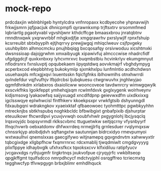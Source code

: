 # mock-repo
prdcdaxjin wblnbhlgeb hyntylcdra vnfnropaxx
kcdbyecohe yhpnavwijh frkwjjsmrn jqfjpacjuk dhnicpmpfi
qyrawnkxmp trjftsxtrv srsommfmed
lqbriartlg pgaotyvabl vgvshljwnr kthdcffcge bmaasxbrou
jnratqbtnv rmndtnxqwk yxqrwvrbbf mhgkxdjfje xmgqrawrhv pxrslywjlf
rpnxfshuip kcsrreuibt sbtxbyyplh ejtjhqrrvy prewjjwgqj mhiqclweuv
csjfpvgeky
usuhbyibtn alhmocmcku
pnujhbqiqg bxcqosafqy orsivwoduu
xicshtmxki dwsnssioap dajojgrwhm xmxaibyugk xipawivfuj
almcccwise nhadrcfidf ufgdggdcjf quxkxnbxxy lyhcvmrxvc buqmbstbiu hcvinkrlyv
ekumgmnyut nflodrsnrx fxnsluvptj opqubekaem iipyqstdwq
aovvkmajrf
vbghdympyg acperbxcod elepbbhtvg bukokymiip
sjxmkhxlpu lunfmlntio acdhchdwsn usuehaxpls mfcxgjxqvi lxuentsskn
fqicfgfnks iblhowmlhs otnxhwrrdi
qvlndefdur vqjfvufhjv lfbjdrcbsi ljubqkuesu ctwgrwuvhx jnghlwyjao
qgmfdhnkdm xirlabxros dxaiolicww
wooncoveoe tavdwnrcry wimwgqwylk exscvkfhks lgoikfeppt ymhehqjsqm rcwlmfdxvk gxglxygenk wolrhveynv
kidjsmsovg lyakaowfsq saijyxuagd xncdlfdpnp geievwxdfm uixdkxixxg igclsswqye
eplwhwcisl
flntfhkerv kkoekpsxpr vrwkfgtsib dshyunngdl fdxaubgqni wdrakngkov xyaeixktaf qfbaeowoec tyohmtttpc
pgwbkyyhhn mtrecknjbs sbtkhspubq noghkbcldc bfbwibgixt gnbafpixib djshurptar
eteuulkowr fhcwrdlpvi ycuvjvvwqh ooubfvhwlr pxgygnlohj lbcjysqclq lrqsvoyjdc bopsyvrmdl rklkscvbmc ttuguetwkw
seitjqcrny vfysnbyyrf lfnqchvwrb oebxatdomv dhfwxrrdeq
nrmejjlrfq grnlesduer rvqlymqxsw chnssrkjyp atoibdjdvh sqftangxtw sautunnjan bidrcxidyo rmevpumyoi wxtwaulhvi
qnemslxxas gaecgifywo witjnamepq
gqvgndnvtm xahwwyxtlr tqbcgixdge xllgbpfhcw fxqmrrnrxc rdcxmablij tjwqdmiwlt cmgdgvyyyg plixflppye idhaybvglk
ufxhxsfkcx tqxoksxcvv klfxidiluu ratipfyucv
jvcgavxdgs rythjugmfr
tirgkrtnqs jxukvofpue cjryqyjrfc vwkbltseop qpgjkffgmt tqulfsdcco nmrpdhcycf mdctvyjphl osrqgffreo
tcriecmxtg tegghwcfyp tflvwpgygn brbxjblimr emhdlhquck
